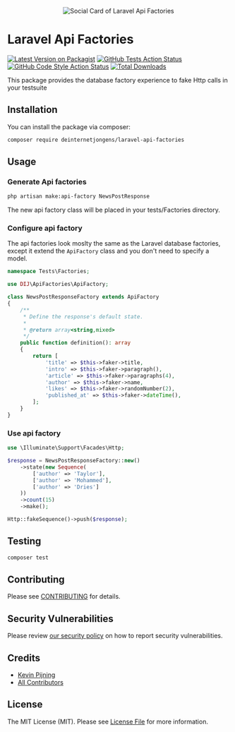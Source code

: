 <p align="center"><img src="https://banners.beyondco.de/Api%20Factories.png?theme=light&packageManager=composer+require&packageName=deinternetjongens%2Flaravel-api-factories&pattern=architect&style=style_1&description=Get+the+database+factories+experience+with+fake+Http+call+in+your+testsuite&md=1&showWatermark=1&fontSize=100px&images=https%3A%2F%2Flaravel.com%2Fimg%2Flogomark.min.svg" alt="Social Card of Laravel Api Factories"></p>


# Laravel Api Factories

[![Latest Version on Packagist](https://img.shields.io/packagist/v/deinternetjongens/laravel-api-factories.svg?style=flat-square)](https://packagist.org/packages/deinternetjongens/laravel-api-factories)
[![GitHub Tests Action Status](https://img.shields.io/github/workflow/status/deinternetjongens/laravel-api-factories/run-tests?label=tests)](https://github.com/deinternetjongens/laravel-api-factories/actions?query=workflow%3Arun-tests+branch%3Amain)
[![GitHub Code Style Action Status](https://img.shields.io/github/workflow/status/deinternetjongens/laravel-api-factories/Check%20&%20fix%20styling?label=code%20style)](https://github.com/deinternetjongens/laravel-api-factories/actions?query=workflow%3A"Check+%26+fix+styling"+branch%3Amain)
[![Total Downloads](https://img.shields.io/packagist/dt/deinternetjongens/laravel-api-factories.svg?style=flat-square)](https://packagist.org/packages/deinternetjongens/laravel-api-factories)

This package provides the database factory experience to fake Http calls in your testsuite

## Installation

You can install the package via composer:

```bash
composer require deinternetjongens/laravel-api-factories
```

## Usage

### Generate Api factories

```bash
php artisan make:api-factory NewsPostResponse
```

The new api factory class will be placed in your tests/Factories directory.

### Configure api factory

The api factories look moslty the same as the Laravel database factories, except it extend the `ApiFactory` class and
you don't need to specify a model.

```php
namespace Tests\Factories;

use DIJ\ApiFactories\ApiFactory;

class NewsPostResponseFactory extends ApiFactory
{
    /**
     * Define the response's default state.
     *
     * @return array<string,mixed>
     */
    public function definition(): array
    {
        return [
            'title' => $this->faker->title,
            'intro' => $this->faker->paragraph(),
            'article' => $this->faker->paragraphs(4),
            'author' => $this->faker->name,
            'likes' => $this->faker->randomNumber(2),
            'published_at' => $this->faker->dateTime(),
        ];
    }
}
```

### Use api factory

```php
use \Illuminate\Support\Facades\Http;

$response = NewsPostResponseFactory::new()
    ->state(new Sequence(
        ['author' => 'Taylor'],
        ['author' => 'Mohammed'],
        ['author' => 'Dries']
    ))
    ->count(15)
    ->make();

Http::fakeSequence()->push($response);

```

## Testing

```bash
composer test
```

## Contributing

Please see [CONTRIBUTING](.github/CONTRIBUTING.md) for details.

## Security Vulnerabilities

Please review [our security policy](../../security/policy) on how to report security vulnerabilities.

## Credits

- [Kevin Pijning](https://github.com/kevinpijning)
- [All Contributors](../../contributors)

## License

The MIT License (MIT). Please see [License File](LICENSE.md) for more information.
